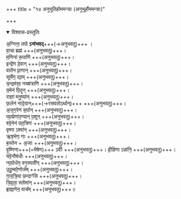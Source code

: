 +++
title = "१४ अनुभूतिहोममन्त्राः (अनुभूर्होममन्त्राः)"

+++

<details open><summary>विश्वास-प्रस्तुतिः</summary>

अ॒ग्निना॒ तपो **ऽन्व॑भवद्**+++(→अनुभवतु)+++ ।  
वा॒चा ब्रह्म॑ +++(अनुभवतु)+++।  
म॒णिना॑ रू॒पाणि॑ +++(अनुभवतु)+++।  
इन्द्रे॑ण दे॒वान् +++(अनुभवतु)+++।  
वाते॑न प्रा॒णान् +++(अनुभवतु)+++।  
सूर्ये॑ण॒ द्याम् +++(अनुभवतु)+++।  
च॒न्द्रम॑सा॒ नख्ष॑त्राणि +++(अनुभवतु)+++।  
य॒मेन॑ पि॒तॄन् +++(अनुभवतु)+++।  
राज्ञा॑ मनु॒ष्या॑न् +++(अनुभवतु)+++।  
फ॒लेन॑ नादे॒यान्+++(→रसवतोऽर्थान्)+++ +++(अनुभवतु)+++।  
अ॒ज॒ग॒रेण॑ स॒र्पान् +++(अनुभवतु)+++।  
व्या॒घ्रेणा॑र॒ण्यान् प॒शून् +++(अनुभवतु)+++।  
श्ये॒नेन॑ पत॒त्रिणः॑ +++(अनुभवतु)+++।  
वृष्णा ऽश्वा॑न्  +++(अनुभवतु)+++।  
ऋ॒ष॒भेण॒ गाः +++(अनुभवतु)+++।  
ब॒स्तेन + अ॒जाः +++(अनुभवतु)+++।  
वृ॒ष्णिना+++(=मेषेण)+++ ऽवीः᳚ +++(अनुभवतु)+++।
व्री॒हिणा ऽन्ना॑नि॒ +++(अनुभवतु)+++।   
यवे॒नौष॑धीः +++(अनुभवतु)+++।  
न्य॒ग्रोधे॑न॒ वन॒स्पती॑न् +++(अनुभवतु)+++।  
उ॒दु॒म्बरे॒णोर्ज᳚म् +++(अनुभवतु)+++।  
गा॒य॒त्रि॒या छन्दाꣳ॑सि +++(अनुभवतु)+++।  
त्रि॒वृता॒ स्तोमा॑न् +++(अनुभवतु)+++।  
ब्रा॒ह्म॒णेन॒ वाच᳚म् +++(अनुभवतु)+++॥  
</details>



